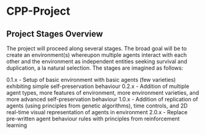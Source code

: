 # CPP-Project

## Project Stages Overview
The project will proceed along several stages. The broad goal will be to create an environment(s) whereupon multiple agents interact with each other and the environment as independent entities seeking survival and duplication, a la natural selection. The stages are imagined as follows:

0.1.x - Setup of basic environment with basic agents (few varieties) exhibiting simple self-preservation behaviour
0.2.x - Addition of multiple agent types, more features of environment, more environment varieties, and more advanced self-preservation behaviour
1.0.x - Addition of replication of agents (using principles from genetic algorithms), time controls, and 2D real-time visual representation of agents in environment
2.0.x - Replace pre-written agent behaviour rules with principles from reinforcement learning